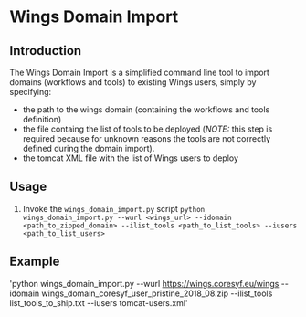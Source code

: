 # Wings Domain Import
## Introduction
The Wings Domain Import is a simplified command line tool to import domains (workflows and tools) to existing Wings users,
simply by specifying:
* the path to the wings domain (containing the workflows and tools definition)
* the file containg the list of tools to be deployed (*NOTE:* this step is required because for unknown reasons the tools
are not correctly defined during the domain import).
* the tomcat XML file with the list of Wings users to deploy  

## Usage
1. Invoke the `wings_domain_import.py` script
`python wings_domain_import.py --wurl <wings_url> --idomain <path_to_zipped_domain> --ilist_tools <path_to_list_tools> --iusers <path_to_list_users>`

## Example
'python wings_domain_import.py --wurl https://wings.coresyf.eu/wings --idomain wings_domain_coresyf_user_pristine_2018_08.zip --ilist_tools list_tools_to_ship.txt --iusers tomcat-users.xml'
